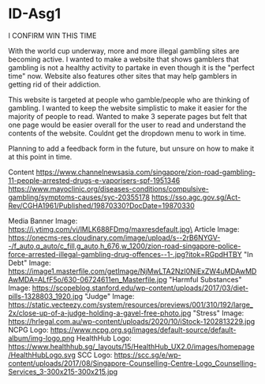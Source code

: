 # ID-Asg1

I CONFIRM WIN THIS TIME

With the world cup underway, more and more illegal gambling sites are becoming active. I wanted to make a website that shows gamblers that gambling is not a healthy activity to partake in even though it is the "perfect time" now. Website also features other sites that
may help gamblers in getting rid of their addiction.

This website is targeted at people who gamble/people who are thinking of gambling. I wanted to keep the website simplistic to make it
easier for the majority of people to read. Wanted to make 3 seperate pages but felt that one page would be easier overall for the user to read and understand the contents of the website. Couldnt get the dropdown menu to work in time.

Planning to add a feedback form in the future, but unsure on how to make it at this point in time.

Content
https://www.channelnewsasia.com/singapore/zion-road-gambling-11-people-arrested-drugs-e-vaporisers-spf-1951346
https://www.mayoclinic.org/diseases-conditions/compulsive-gambling/symptoms-causes/syc-20355178
https://sso.agc.gov.sg/Act-Rev/CGHA1961/Published/19870330?DocDate=19870330

Media
Banner Image: https://i.ytimg.com/vi/lMLK688FDmg/maxresdefault.jpg\
Article Image: https://onecms-res.cloudinary.com/image/upload/s--2rB6NYGV--/f_auto,q_auto/c_fill,g_auto,h_676,w_1200/zion-road-singapore-police-force-arrested-illegal-gambling-drug-offences--1-.jpg?itok=RGpdHTBY
"In Debt" Image: https://image1.masterfile.com/getImage/NjMwLTA2NzI0NjExZW4uMDAwMDAwMDA=ALfF5o/630-06724611en_Masterfile.jpg
"Harmful Substances" Image: https://scopeblog.stanford.edu/wp-content/uploads/2017/03/diet-pills-1328803_1920.jpg
"Judge" Image: https://static.vecteezy.com/system/resources/previews/001/310/192/large_2x/close-up-of-a-judge-holding-a-gavel-free-photo.jpg
"Stress" Image: https://hrlegal.com.au/wp-content/uploads/2020/10/iStock-1202813229.jpg
NCPG Logo: https://www.ncpg.org.sg/images/default-source/default-album/img-logo.png
HealthHub Logo: https://www.healthhub.sg/_layouts/15/HealthHub_UX2.0/images/homepage/HealthHubLogo.svg
SCC Logo: https://scc.sg/e/wp-content/uploads/2017/08/Singapore-Counselling-Centre-Logo_Counselling-Services_3-300x215-300x215.jpg
